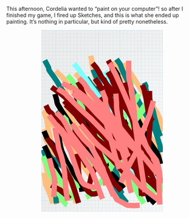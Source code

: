 <!--
.. title: More pictures.
.. date: 2008-07-19 18:41:03
.. author: Blake Winton
.. tags: cordelia, pictures, images, itouch
-->

This afternoon, Cordelia wanted to “paint on your computer”!  so after
I finished my game, I fired up Sketches, and this is what she ended up
painting.  It’s nothing in particular, but kind of pretty nonetheless.

<p align="center"><img src="/images/delphine/2008-07-19/Cordelia.jpg"
/><br clear="all"/></p>

